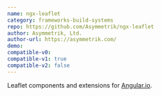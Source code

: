 ```yaml
---
name: ngx-leaflet
category: frameworks-build-systems
repo: https://github.com/Asymmetrik/ngx-leaflet
author: Asymmetrik, Ltd.
author-url: https://asymmetrik.com/
demo: 
compatible-v0:
compatible-v1: true
compatible-v2: false
---
```


Leaflet components and extensions for <a href="https://angular.io/">Angular.io</a>.
